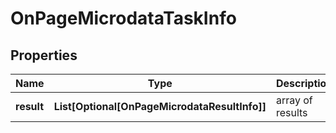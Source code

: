 # OnPageMicrodataTaskInfo


## Properties

| Name | Type | Description | Notes |
|------------ | ------------- | ------------- | -------------|
**result** | **List[Optional[OnPageMicrodataResultInfo]]** | array of results |[optional]|
